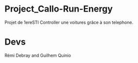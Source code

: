 # Project_Callo-Run-Energy
Projet de 1ereSTI
Controller une voitures grâce à son telephone.


# Devs

Rémi Debray and Guilhem Quinio
